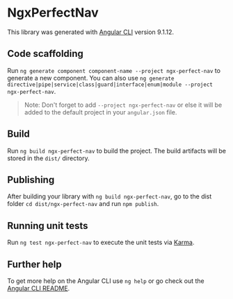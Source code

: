 # NgxPerfectNav

This library was generated with [Angular CLI](https://github.com/angular/angular-cli) version 9.1.12.

## Code scaffolding

Run `ng generate component component-name --project ngx-perfect-nav` to generate a new component. You can also use `ng generate directive|pipe|service|class|guard|interface|enum|module --project ngx-perfect-nav`.
> Note: Don't forget to add `--project ngx-perfect-nav` or else it will be added to the default project in your `angular.json` file. 

## Build

Run `ng build ngx-perfect-nav` to build the project. The build artifacts will be stored in the `dist/` directory.

## Publishing

After building your library with `ng build ngx-perfect-nav`, go to the dist folder `cd dist/ngx-perfect-nav` and run `npm publish`.

## Running unit tests

Run `ng test ngx-perfect-nav` to execute the unit tests via [Karma](https://karma-runner.github.io).

## Further help

To get more help on the Angular CLI use `ng help` or go check out the [Angular CLI README](https://github.com/angular/angular-cli/blob/master/README.md).
